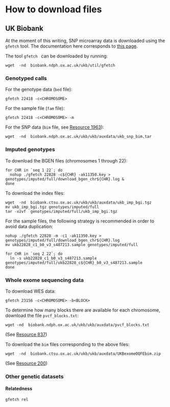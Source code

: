 # How to download files

## UK Biobank

At the moment of this writing, SNP microarray data is downloaded using the `gfetch` tool. The documentation here corresponds to [this page](https://biobank.ctsu.ox.ac.uk/crystal/ukb/docs/instruct_gfetch.html).

The tool `gfetch ` can be downloaded by running:

```
wget  -nd  biobank.ndph.ox.ac.uk/ukb/util/gfetch
```

### Genotyped calls

For the genotype data (`bed` file):
```
gfetch 22418 -c<CHROMOSOME>
```

For the sample file (`fam` file):
```
gfetch 22418 -c<CHROMOSOME> -m
```

For the SNP data (`bim` file, see [Resource 1963](https://biobank.ndph.ox.ac.uk/ukb/refer.cgi?id=1963)):
```
wget  -nd  biobank.ndph.ox.ac.uk/ukb/ukb/auxdata/ukb_snp_bim.tar
```

### Imputed genotypes

To download the BGEN files (chromosomes 1 through 22):

```
for CHR in `seq 1 22`; do  
  nohup ./gfetch 22828 -c${CHR} -ak11350.key > genotypes/imputed/full/download_bgen_chr${CHR}.log &  
done
```

To download the index files:
```
wget  -nd  biobank.ctsu.ox.ac.uk/ukb/ukb/auxdata/ukb_imp_bgi.tgz
mv ukb_imp_bgi.tgz genotypes/imputed/full
tar -xzvf  genotypes/imputed/full/ukb_imp_bgi.tgz
```

For the sample files, the following strategy is recommended in order to avoid data duplication:
```
nohup ./gfetch 22828 -m -c1 -ak11350.key > genotypes/imputed/full/download_bgen_chr${CHR}.log
mv ukb22828_c1_b0_v3_s487213.sample genotypes/imputed/full

for CHR in `seq 2 22`; do  
  ln -s ukb22828_c1_b0_v3_s487213.sample genotypes/imputed/full/ukb22828_c${CHR}_b0_v3_s487213.sample
done
```


### Whole exome sequencing data
To download WES data:

```
gfetch 23156 -c<CHROMOSOME> -b<BLOCK>
```

To determine how many blocks there are available for each chromosome, download the file `pvcf_blocks.txt`:
```
wget -nd  biobank.ndph.ox.ac.uk/ukb/ukb/auxdata/pvcf_blocks.txt
```
(See [Resource 837](https://biobank.ndph.ox.ac.uk/ukb/refer.cgi?id=837))

To download the `bim` files corresponding to the above files:

```
wget  -nd  biobank.ctsu.ox.ac.uk/ukb/ukb/auxdata/UKBexomeOQFEbim.zip
```

(See [Resource 200](https://biobank.ndph.ox.ac.uk/ukb/refer.cgi?id=200))


### Other genetic datasets

#### Relatedness
```
gfetch rel
```
